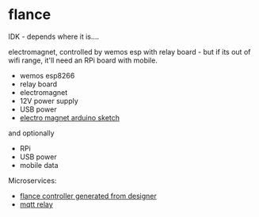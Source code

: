 # flance

IDK - depends where it is....

electromagnet, controlled by wemos esp with relay board - but if its out of wifi range, it'll need an RPi board with mobile.

* wemos esp8266
* relay board
* electromagnet
* 12V power supply
* USB power
* [electro magnet arduino sketch](../src/wemos/wemos_relay/wemos_relay.ino)

and optionally
* RPi
* USB power
* mobile data


Microservices:

* [flance controller generated from designer](../../controller/flance/main.py)
* [mqtt relay](../../src/RPi/mqtt/main.py)
